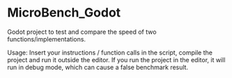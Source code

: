 # MicroBench_Godot
Godot project to test and compare the speed of two functions/implementations.

Usage:
Insert your instructions / function calls in the script, compile the project and run it outside the editor.
If you run the project in the editor, it will run in debug mode, which can cause a false benchmark result.
